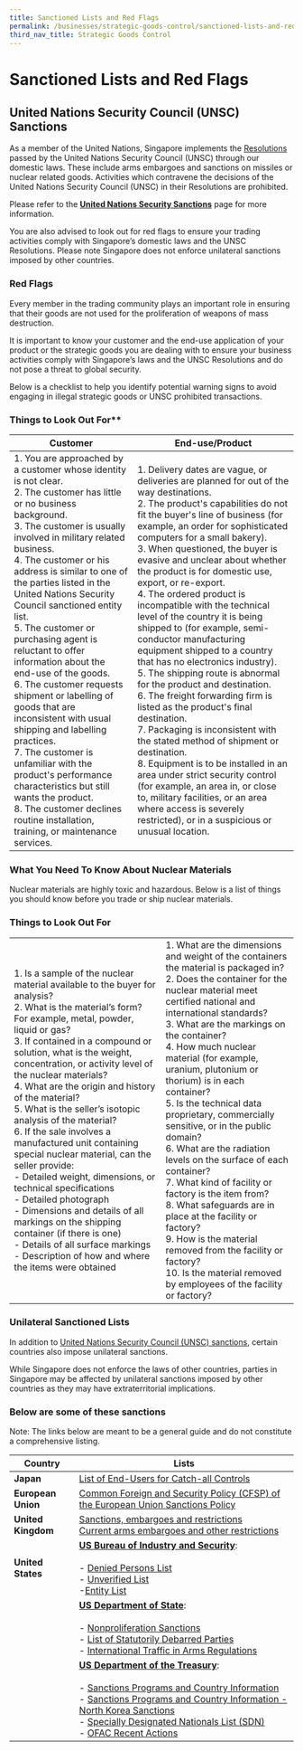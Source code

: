 ```yaml
---
title: Sanctioned Lists and Red Flags
permalink: /businesses/strategic-goods-control/sanctioned-lists-and-red-flags
third_nav_title: Strategic Goods Control
---
```


# Sanctioned Lists and Red Flags

## United Nations Security Council (UNSC) Sanctions

As a member of the United Nations, Singapore implements the  [Resolutions](http://www.un.org/en/sc/documents/resolutions/index.shtml)  passed by the United Nations Security Council (UNSC) through our domestic laws. These include arms embargoes and sanctions on missiles or nuclear related goods. Activities which contravene the decisions of the United Nations Security Council (UNSC) in their Resolutions are prohibited.

Please refer to the  **[United Nations Security Sanctions](/businesses/united-nations-security-council-sanctions/)** page for more information.

You are also advised to look out for red flags to ensure your trading activities comply with Singapore’s domestic laws and the UNSC Resolutions. Please note Singapore does not enforce unilateral sanctions imposed by other countries.

### Red Flags

Every member in the trading community plays an important role in ensuring that their goods are not used for the proliferation of weapons of mass destruction.

It is important to know your customer and the end-use application of your product or the strategic goods you are dealing with to ensure your business activities comply with Singapore’s laws and the UNSC Resolutions and do not pose a threat to global security.

Below is a checklist to help you identify potential warning signs to avoid engaging in illegal strategic goods or UNSC prohibited transactions.

### Things to Look Out For**

| **Customer** | **End-use/Product** |
|--|--|
| 1.  You are approached by a customer whose identity is not clear. <br> 2.   The customer has little or no business background. <br> 3.  The customer is usually involved in military related business. <br> 4.   The customer or his address is similar to one of the parties listed in the United Nations Security Council sanctioned entity list. <br> 5.  The customer or purchasing agent is reluctant to offer information about the end-use of the goods. <br> 6.   The customer requests shipment or labelling of goods that are inconsistent with usual shipping and labelling practices. <br> 7.   The customer is unfamiliar with the product's performance characteristics but still wants the product. <br> 8.  The customer declines routine installation, training, or maintenance services. | 1. Delivery dates are vague, or deliveries are planned for out of the way destinations. <br> 2.  The product's capabilities do not fit the buyer's line of business (for example, an order for sophisticated computers for a small bakery). <br> 3.   When questioned, the buyer is evasive and unclear about whether the product is for domestic use, export, or re-export. <br> 4.   The ordered product is incompatible with the technical level of the country it is being shipped to (for example, semi-conductor manufacturing equipment shipped to a country that has no electronics industry). <br> 5.   The shipping route is abnormal for the product and destination. <br> 6.  The freight forwarding firm is listed as the product's final destination. <br> 7.  Packaging is inconsistent with the stated method of shipment or destination. <br> 8.  Equipment is to be installed in an area under strict security control (for example, an area in, or close to, military facilities, or an area where access is severely restricted), or in a suspicious or unusual location. |


### What You Need To Know About Nuclear Materials

Nuclear materials are highly toxic and hazardous. Below is a list of things you should know before you trade or ship nuclear materials.

### **Things to Look Out For**

|  |  |
|--|--|
| 1. Is a sample of the nuclear material available to the buyer for analysis? <br> 2.   What is the material’s form? For example, metal, powder, liquid or gas? <br> 3.  If contained in a compound or solution, what is the weight, concentration, or activity level of the nuclear materials? <br> 4.  What are the origin and history of the material? <br> 5.  What is the seller’s isotopic analysis of the material? <br> 6.  If the sale involves a manufactured unit containing special nuclear material, can the seller provide: <br>  -   Detailed weight, dimensions, or technical specifications <br> -   Detailed photograph <br> -   Dimensions and details of all markings on the shipping container (if there is one) <br> -   Details of all surface markings <br> -   Description of how and where the items were obtained | 1.   What are the dimensions and weight of the containers the material is packaged in? <br> 2. Does the container for the nuclear material meet certified national and international standards? <br> 3. What are the markings on the container? <br> 4.  How much nuclear material (for example, uranium, plutonium or thorium) is in each container? <br> 5. Is the technical data proprietary, commercially sensitive, or in the public domain? <br> 6. What are the radiation levels on the surface of each container? <br> 7. What kind of facility or factory is the item from? <br> 8. What safeguards are in place at the facility or factory? <br> 9.  How is the material removed from the facility or factory? <br> 10. Is the material removed by employees of the facility or factory? |


### Unilateral Sanctioned Lists

In addition to  [United Nations Security Council (UNSC) sanctions](/businesses/united-nations-security-council-sanctions/), certain countries also impose unilateral sanctions.

While Singapore does not enforce the laws of other countries, parties in Singapore may be affected by unilateral sanctions imposed by other countries as they may have extraterritorial implications.


### **Below are some of these sanctions**
Note: The links below are meant to be a general guide and do not constitute a comprehensive listing.

| Country | Lists |
|--|--|
| **Japan** | [List of End-Users for Catch-all Controls](http://www.meti.go.jp/policy/anpo/englishpage.html) |
| **European Union** | [Common Foreign and Security Policy (CFSP) of the European Union Sanctions Policy](http://eeas.europa.eu/cfsp/sanctions/index_en.htm) |
| **United Kingdom** | [Sanctions, embargoes and restrictions](https://www.gov.uk/sanctions-embargoes-and-restrictions) <br> [Current arms embargoes and other restrictions](https://www.gov.uk/current-arms-embargoes-and-other-restrictions) |
| **United States** | [**US Bureau of Industry and Security**](http://www.bis.doc.gov/): <br><br> - [Denied Persons List](http://www.bis.doc.gov/index.php/policy-guidance/lists-of-parties-of-concern/denied-persons-list) <br> - [Unverified List](http://www.bis.doc.gov/enforcement/unverifiedlist/unverified_parties.html) <br> -[Entity List](https://www.bis.doc.gov/index.php/policy-guidance/lists-of-parties-of-concern/entity-list) |
|  |  [**US Department of State**](http://www.state.gov/): <br><br> - [Nonproliferation Sanctions](http://www.state.gov/t/isn/c15231.htm) <br> - [List of Statutorily Debarred Parties](https://www.pmddtc.state.gov/?id=ddtc_kb_article_page&sys_id=7188dac6db3cd30044f9ff621f961914) <br> - [International Traffic in Arms Regulations](https://www.pmddtc.state.gov/?id=ddtc_kb_article_page&sys_id=24d528fddbfc930044f9ff621f961987)|
|  | [**US Department of the Treasury**](http://www.treasury.gov/): <br><br> - [Sanctions Programs and Country Information](http://www.treasury.gov/resource-center/sanctions/Programs/Pages/Programs.aspx) <br>  - [Sanctions Programs and Country Information - North Korea Sanctions](https://www.treasury.gov/resource-center/sanctions/Programs/pages/nkorea.aspx) <br> - [Specially Designated Nationals List (SDN)](http://www.treasury.gov/resource-center/sanctions/SDN-List/Pages/default.aspx) <br> - [OFAC Recent Actions](http://www.treasury.gov/resource-center/sanctions/OFAC-Enforcement/Pages/OFAC-Recent-Actions.aspx) |

